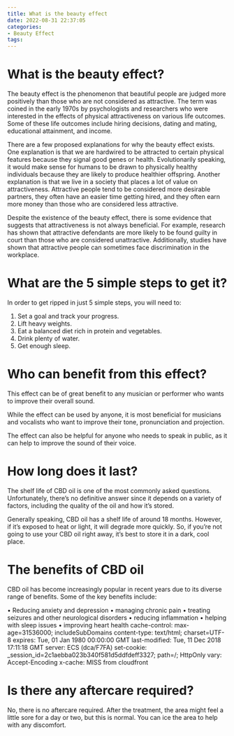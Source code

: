 ```yaml
---
title: What is the beauty effect
date: 2022-08-31 22:37:05
categories:
- Beauty Effect
tags:
---
```



#  What is the beauty effect?

The beauty effect is the phenomenon that beautiful people are judged more positively than those who are not considered as attractive. The term was coined in the early 1970s by psychologists and researchers who were interested in the effects of physical attractiveness on various life outcomes. Some of these life outcomes include hiring decisions, dating and mating, educational attainment, and income.

There are a few proposed explanations for why the beauty effect exists. One explanation is that we are hardwired to be attracted to certain physical features because they signal good genes or health. Evolutionarily speaking, it would make sense for humans to be drawn to physically healthy individuals because they are likely to produce healthier offspring. Another explanation is that we live in a society that places a lot of value on attractiveness. Attractive people tend to be considered more desirable partners, they often have an easier time getting hired, and they often earn more money than those who are considered less attractive.

Despite the existence of the beauty effect, there is some evidence that suggests that attractiveness is not always beneficial. For example, research has shown that attractive defendants are more likely to be found guilty in court than those who are considered unattractive. Additionally, studies have shown that attractive people can sometimes face discrimination in the workplace.

#  What are the 5 simple steps to get it?

In order to get ripped in just 5 simple steps, you will need to:

1. Set a goal and track your progress.
2. Lift heavy weights.
3. Eat a balanced diet rich in protein and vegetables.
4. Drink plenty of water.
5. Get enough sleep.

#  Who can benefit from this effect?

This effect can be of great benefit to any musician or performer who wants to improve their overall sound.

While the effect can be used by anyone, it is most beneficial for musicians and vocalists who want to improve their tone, pronunciation and projection.

The effect can also be helpful for anyone who needs to speak in public, as it can help to improve the sound of their voice.

#  How long does it last?

The shelf life of CBD oil is one of the most commonly asked questions. Unfortunately, there’s no definitive answer since it depends on a variety of factors, including the quality of the oil and how it’s stored.

Generally speaking, CBD oil has a shelf life of around 18 months. However, if it’s exposed to heat or light, it will degrade more quickly. So, if you’re not going to use your CBD oil right away, it’s best to store it in a dark, cool place.

# The benefits of CBD oil

CBD oil has become increasingly popular in recent years due to its diverse range of benefits. Some of the key benefits include:

• Reducing anxiety and depression
 • managing chronic pain • treating seizures and other neurological disorders • reducing inflammation • helping with sleep issues • improving heart health
 cache-control: max-age=31536000; includeSubDomains content-type: text/html; charset=UTF-8 expires: Tue, 01 Jan 1980 00:00:00 GMT last-modified: Tue, 11 Dec 2018 17:11:18 GMT server: ECS (dca/F7FA) set-cookie: _session_id=2c1aebba023b340f581d5ddfdeff3327; path=/; HttpOnly vary: Accept-Encoding x-cache: MISS from cloudfront

#  Is there any aftercare required?

No, there is no aftercare required. After the treatment, the area might feel a little sore for a day or two, but this is normal. You can ice the area to help with any discomfort.